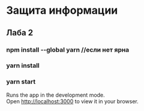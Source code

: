 # Защита информации
## Лаба 2

### npm install --global yarn //если нет ярна
### yarn install
### yarn start
Runs the app in the development mode.\
Open [http://localhost:3000](http://localhost:3000) to view it in your browser.
